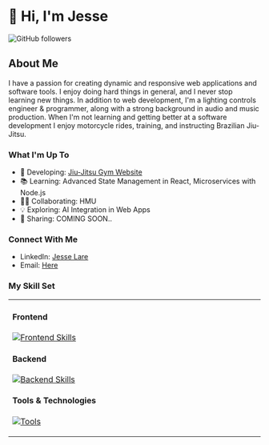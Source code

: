 # 🤘 Hi, I'm Jesse

![GitHub followers](https://img.shields.io/github/followers/SideControlJS?style=social)

## About Me
I have a passion for creating dynamic and responsive web applications and software tools. I enjoy doing hard things in general, and I never stop learning new things. In addition to web development, I'm a lighting controls engineer & programmer, along with a strong background in audio and music production. When I'm not learning and getting better at a software development I enjoy motorcycle rides, training, and instructing Brazilian Jiu-Jitsu. 


### What I'm Up To
- 🔧 Developing: [Jiu-Jitsu Gym Website](https://github.com/SideControlJS/GJJNC)
- 📚 Learning: Advanced State Management in React, Microservices with Node.js
- 👨‍💻 Collaborating: HMU
- 💡 Exploring: AI Integration in Web Apps
- 📢 Sharing: COMING SOON..

### Connect With Me
- LinkedIn: [Jesse Lare](www.linkedin.com/in/jesselare)
- Email: [Here](mailto:twelvedust@outlook.com)

### My Skill Set
<table><tr><td valign="top" width="33%">

#### Frontend  
[![Frontend Skills](https://skillicons.dev/icons?i=html,css,bootstrap,js,react,vite,tailwind,jquery,babel&perline=10)](https://skillicons.dev)

#### Backend  
[![Backend Skills](https://skillicons.dev/icons?i=nodejs,express,mongodb,mysql&perline=10)](https://skillicons.dev)

#### Tools & Technologies  
[![Tools](https://skillicons.dev/icons?i=git,bash,visualstudio,github,netlify,postman,md,githubactions,gitlab,graphql,heroku,jest,lua&perline=10)](https://skillicons.dev)


